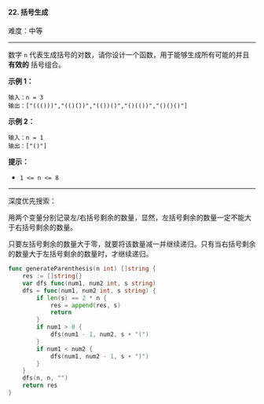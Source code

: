 #### 22. 括号生成

难度：中等

---

数字 `n` 代表生成括号的对数，请你设计一个函数，用于能够生成所有可能的并且  **有效的**  括号组合。

 **示例 1：** 

```
输入：n = 3
输出：["((()))","(()())","(())()","()(())","()()()"]
```

 **示例 2：** 

```
输入：n = 1
输出：["()"]
```

 **提示：** 

*   `1 <= n <= 8`

---

深度优先搜索：

用两个变量分别记录左/右括号剩余的数量，显然，左括号剩余的数量一定不能大于右括号剩余的数量。

只要左括号剩余的数量大于零，就要将该数量减一并继续递归。只有当右括号剩余的数量大于左括号剩余的数量时，才继续递归。

```Go
func generateParenthesis(n int) []string {
    res := []string{}
    var dfs func(num1, num2 int, s string)
    dfs = func(num1, num2 int, s string) {
        if len(s) == 2 * n {
            res = append(res, s)
            return
        }
        if num1 > 0 {
            dfs(num1 - 1, num2, s + "(")
        }
        if num1 < num2 {
            dfs(num1, num2 - 1, s + ")")
        }
    }
    dfs(n, n, "")
    return res
}


```